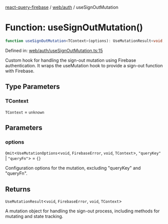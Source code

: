 [react-query-firebase](../../../modules.md) / [web/auth](../index.md) / useSignOutMutation

# Function: useSignOutMutation()

```ts
function useSignOutMutation<TContext>(options): UseMutationResult<void, FirebaseError, void, TContext>
```

Defined in: [web/auth/useSignOutMutation.ts:15](https://github.com/vpishuk/react-query-firebase/blob/10e2945f75363a784c3dfc0e90b9f7a489dcc848/web/auth/useSignOutMutation.ts#L15)

Custom hook for handling the sign-out mutation using Firebase authentication.
It wraps the useMutation hook to provide a sign-out function with Firebase.

## Type Parameters

### TContext

`TContext` = `unknown`

## Parameters

### options

`Omit`\<`UseMutationOptions`\<`void`, `FirebaseError`, `void`, `TContext`\>, `"queryKey"` \| `"queryFn"`\> = `{}`

Configuration options for the mutation, excluding "queryKey" and "queryFn".

## Returns

`UseMutationResult`\<`void`, `FirebaseError`, `void`, `TContext`\>

A mutation object for handling the sign-out process, including methods for mutating and state tracking.
